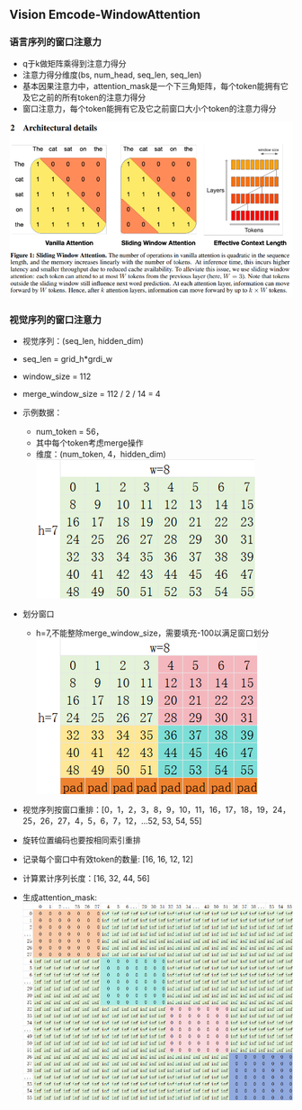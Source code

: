 ## Vision Emcode-WindowAttention

### 语言序列的窗口注意力
* q于k做矩阵乘得到注意力得分
* 注意力得分维度(bs, num_head, seq_len, seq_len)
* 基本因果注意力中，attention_mask是一个下三角矩阵，每个token能拥有它及它之前的所有token的注意力得分
* 窗口注意力，每个token能拥有它及它之前窗口大小个token的注意力得分

![window_attention](../images/window_attention_llm.png)

### 视觉序列的窗口注意力
* 视觉序列：(seq_len, hidden_dim)
* seq_len = grid_h*grdi_w
* window_size = 112
* merge_window_size = 112 / 2 / 14 = 4

* 示例数据：
    * num_token = 56，
    * 其中每个token考虑merge操作
    * 维度：(num_token, 4，hidden_dim)
![image_token](../images/image_tokens.png)

* 划分窗口
    * h=7,不能整除merge_window_size，需要填充-100以满足窗口划分
![image_window](../images/window_attention_image.png)

* 视觉序列按窗口重排：[0，1，2，3，8，9，10，11，16，17，18，19，24，25，26，27，4，5，6，7，12，...52, 53, 54, 55]
* 旋转位置编码也要按相同索引重排
* 记录每个窗口中有效token的数量: [16, 16, 12, 12]
* 计算累计序列长度：[16, 32, 44, 56]
* 生成attention_mask: 
![window_attention_mask](../images/window_attention_mask.png)



